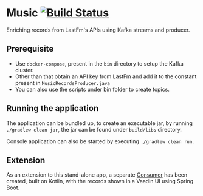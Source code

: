 # Music [![Build Status](https://travis-ci.org/sarthak-kakkar/music.svg?branch=master)](https://travis-ci.org/sarthak-kakkar/music)
Enriching records from LastFm's APIs using Kafka streams and producer. 

## Prerequisite
- Use `docker-compose`, present in the `bin` directory to setup the Kafka cluster.
- Other than that obtain an API key from LastFm and add it to the constant present in `MusicRecordsProducer.java`
- You can also use the scripts under bin folder to create topics.

## Running the application
The application can be bundled up, to create an executable jar, by running `./gradlew clean jar`, the jar can be found under `build/libs` directory.  

Console application can also be started by executing `./gradlew clean run`.

## Extension
As an extension to this stand-alone app, a separate [Consumer](https://github.com/sarthak-kakkar/music-consumer) has been created, built on Kotlin, with the records shown in a Vaadin UI using Spring Boot.
